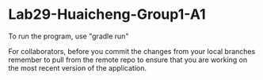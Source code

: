 # Lab29-Huaicheng-Group1-A1

To run the program, use "gradle run"

For collaborators, before you commit the changes from your local branches remember to pull from the remote repo to ensure that you are working on the most recent version of the application.
